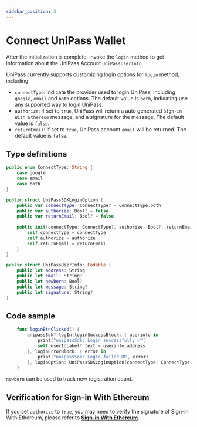 ```yaml
---
sidebar_position: 3
---
```


# Connect UniPass Wallet

After the initialization is complete, invoke the `login` method to get information about the UniPass Account `UniPassUserInfo`.

UniPass currently supports customizing login options for `login` method, including:
- `connectType`: indicate the provider used to login UniPass, including `google`, `email` and `both` options. The default value is `both`, indicating use any supported way to login UniPass.
- `authorize`: if set to `true`, UniPass will return a auto generated `Sign-in With Ethereum` message, and a signature for the message. The default value is `false`.
- `returnEmail`: if set to `true`, UniPass account `email` will be returned. The default value is `false`.


## Type definitions

```swift
public enum ConnectType: String {
    case google
    case email
    case both
}

public struct UniPassSDKLoginOption {
    public var connectType: ConnectType? = ConnectType.both
    public var authorize: Bool? = false
    public var returnEmail: Bool? = false
    
    public init(connectType: ConnectType?, authorize: Bool?, returnEmail: Bool?) {
        self.connectType = connectType
        self.authorize = authorize
        self.returnEmail = returnEmail
    }
}

public struct UniPassUserInfo: Codable {
    public let address: String
    public let email: String?
    public let newborn: Bool?
    public let message: String?
    public let signature: String?
}

```

## Code sample

```swift
    func loginBtnClicked() {
        unipassSdk?.logIn(loginSuccessBlock: { userinfo in
            print("unipassSdk: Login successfully ✅")
            self.userIdLabel?.text = userinfo.address
        }, loginErrorBlock: { error in
            print("unipassSdk: Login failed ❎", error)
        }, loginOption: UniPassSDKLoginOption(connectType: ConnectType.google, authorize: false, returnEmail: emailReturnSwitch?.isOn))
    }
```

`newborn` can be used to track new registration count.

## Verification for Sign-in With Ethereum

If you set `authorize` to `true`, you may need to verify the signature of Sign-in With Ethereum, please refer to [**Sign-in With Ethereum**](../verifying-messages/02-sign-in-with-ethereum.md).